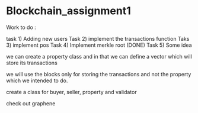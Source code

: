 # Blockchain_assignment1


Work to do :

task 1) Adding new users
Task 2) implement the transactions function
Taks 3) implement pos
Task 4) Implement merkle root  (DONE)
Task 5) Some idea

we can create a property class and in that we can define a vector which will store its transactions

we will use the blocks only for storing the transactions and not the property which we intended to do.

create a class for buyer, seller, property and validator

check out graphene
